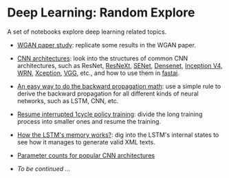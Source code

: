 # Deep Learning: Random Explore

A set of notebooks explore deep learning related topics. 

* [WGAN paper study](wgan/wgan.ipynb): replicate some results in the WGAN paper. 

* [CNN architectures](CNN_archs/cnn_archs.ipynb): look into the structures of common CNN architectures, such as ResNet, [ResNeXt](https://arxiv.org/abs/1611.05431), [SENet](https://arxiv.org/pdf/1709.01507.pdf), [Densenet](https://arxiv.org/pdf/1608.06993.pdf), [Inception V4](https://arxiv.org/pdf/1602.07261.pdf), [WRN](https://arxiv.org/pdf/1605.07146.pdf), [Xception](https://arxiv.org/pdf/1610.02357.pdf), [VGG](https://arxiv.org/pdf/1409.1556.pdf), etc., and how to use them in [fastai](https://docs.fast.ai/).

* [An easy way to do the backward propagation math](backward_propagation_for_all/README.md): use a simple rule to derive the backward propagation for all different kinds of neural networks, such as LSTM, CNN, etc. 

* [Resume interrupted 1cycle policy training](divide_1cycle/README.md): divide the long training process into smaller ones and resume the training. 

* [How the LSTM's memory works?](LSTM_memory_cells/README.md): dig into the LSTM's internal states to see how it manages to generate valid XML texts. 

* [Parameter counts for popular CNN architectures](CNN_archs_param_counts/README.md)

* _To be continued ..._
